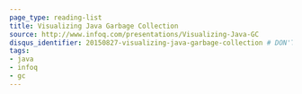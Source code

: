 ```yaml
---
page_type: reading-list
title: Visualizing Java Garbage Collection
source: http://www.infoq.com/presentations/Visualizing-Java-GC
disqus_identifier: 20150827-visualizing-java-garbage-collection # DON'T CHANGE THE VALUE ONCE SET
tags: 
- java
- infoq
- gc
---
```

